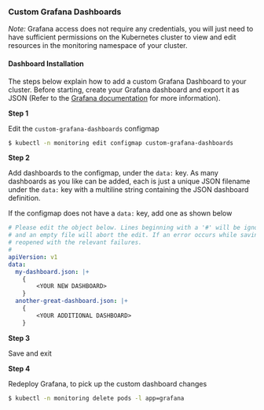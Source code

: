 ### Custom Grafana Dashboards
_Note:_ Grafana access does not require any credentials, you will just need to have sufficient permissions on the Kubernetes cluster to view and edit resources in the monitoring namespace of your cluster.

#### Dashboard Installation
The steps below explain how to add a custom Grafana Dashboard to your cluster. Before starting, create your Grafana dashboard and export it as JSON (Refer to the [Grafana documentation](https://grafana.com/docs/reference/export_import/#discover-dashboards-on-grafana-com) for more information).

**Step 1**

Edit the `custom-grafana-dashboards` configmap

```sh
$ kubectl -n monitoring edit configmap custom-grafana-dashboards
```

**Step 2**

Add dashboards to the configmap, under the `data:` key. As many dashboards as you like can be added, each is just a unique JSON filename under the `data:` key with a multiline string containing the JSON dashboard definition.

If the configmap does not have a `data:` key, add one as shown below

```yml
# Please edit the object below. Lines beginning with a '#' will be ignored,
# and an empty file will abort the edit. If an error occurs while saving this file will be
# reopened with the relevant failures.
#
apiVersion: v1
data:
  my-dashboard.json: |+
    {
        <YOUR NEW DASHBOARD>
    }
  another-great-dashboard.json: |+
    {
        <YOUR ADDITIONAL DASHBOARD>
    }
```

**Step 3**

Save and exit

**Step 4**

Redeploy Grafana, to pick up the custom dashboard changes

```sh
$ kubectl -n monitoring delete pods -l app=grafana
```
